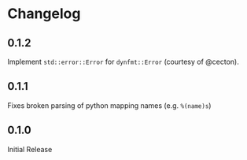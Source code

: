 # Changelog

## 0.1.2

Implement `std::error::Error` for `dynfmt::Error` (courtesy of @cecton).

## 0.1.1

Fixes broken parsing of python mapping names (e.g. `%(name)s`)

## 0.1.0

Initial Release
